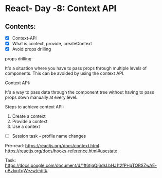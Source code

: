 # React- Day -8: Context API

## Contents:

-[x] Context-API  
-[x] What is context, provide, createContext  
-[x] Avoid props drilling

props drilling:

It's a situation where you have to pass props through multiple levels of components. This can be avoided by using the context API.

Context API:

It's a way to pass data through the component tree without having to pass props down manually at every level.

Steps to achieve context API:

1. Create a context
2. Provide a context
3. Use a context

-[ ] Session task – profile name changes

Pre-read:
https://reactjs.org/docs/context.html
https://reactjs.org/docs/hooks-reference.html#usestate

Task:
https://docs.google.com/document/d/1ft6tjqQj6dsLbHJ1t2fPHgTQRSZwAE-qBzlxqTqWezw/edit#
